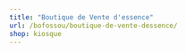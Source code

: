 ```yaml
---
title: "Boutique de Vente d'essence"
url: /bofossou/boutique-de-vente-dessence/
shop: kiosque
---
```

